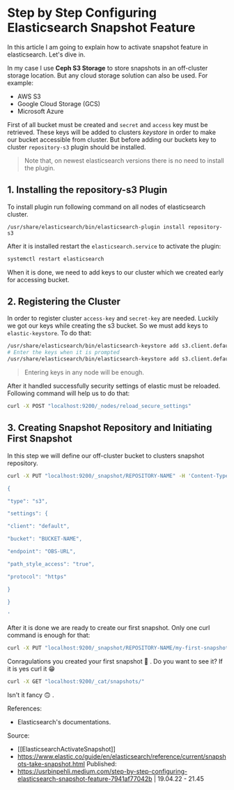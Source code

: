 # Step by Step Configuring Elasticsearch Snapshot Feature

In this article I am going to explain how to activate snapshot feature in elasticsearch. Let's dive in.

In my case I use **Ceph S3 Storage** to store snapshots in an off-cluster storage location. But any cloud storage solution can also be used. For example:

- AWS S3
- Google Cloud Storage (GCS)
- Microsoft Azure

First of all bucket must be created and `secret` and `access` key must be retrieved. These keys will be added to clusters *keystore* in order to make our bucket accessible from cluster. But before adding our buckets key to cluster `repository-s3` plugin should be installed.

> Note that, on newest elasticsearch versions there is no need to install the plugin.

## 1. Installing the repository-s3 Plugin

To install plugin run following command on all nodes of elasticsearch cluster.

```
/usr/share/elasticsearch/bin/elasticsearch-plugin install repository-s3
```

After it is installed restart the `elasticsearch.service` to activate the plugin:

```bash
systemctl restart elasticsearch
```

When it is done, we need to add keys to our cluster which we created early for accessing bucket.

##  2. Registering the Cluster

In order to register cluster `access-key` and `secret-key` are needed. Luckily we got our keys while creating the s3 bucket. So we must add keys to `elastic-keystore`. To do that:

```bash
/usr/share/elasticsearch/bin/elasticsearch-keystore add s3.client.default.secret_key 
# Enter the keys when it is prompted
/usr/share/elasticsearch/bin/elasticsearch-keystore add s3.client.default.access_key
```

> Entering keys in any node will be enough.

After it handled successfully security settings of elastic must be reloaded. Following command will help us to do that:

```bash
curl -X POST "localhost:9200/_nodes/reload_secure_settings"
```

## 3. Creating Snapshot Repository and Initiating First Snapshot

In this step we will define our off-cluster bucket to clusters snapshot repository.

```bash
curl -X PUT "localhost:9200/_snapshot/REPOSITORY-NAME" -H 'Content-Type: application/json' -d'

{

"type": "s3",

"settings": {

"client": "default",

"bucket": "BUCKET-NAME",

"endpoint": "OBS-URL",

"path_style_access": "true",

"protocol": "https"

}

}

'
```

After it is done we are ready to create our first snapshot. Only one curl command is enough for that:

```bash
curl -X PUT "localhost:9200/_snapshot/REPOSITORY-NAME/my-first-snapshot-for-prod?wait_for_completion=true"
```

Conragulations you created your first snapshot 🙂 . Do you want to see it? If it is yes curl it 😁

```bash
curl -X GET "localhost:9200/_cat/snapshots/"
```

Isn't it fancy 🙃 . 

References:
- Elasticsearch's documentations.

Source:
- [[ElasticsearchActivateSnapshot]]
- https://www.elastic.co/guide/en/elasticsearch/reference/current/snapshots-take-snapshot.html
Published:
- https://usrbinpehli.medium.com/step-by-step-configuring-elasticsearch-snapshot-feature-7941af77042b | 19.04.22 - 21.45
